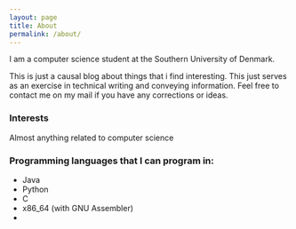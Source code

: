 ```yaml
---
layout: page
title: About
permalink: /about/
---
```


I am a computer science student at the Southern University of Denmark.

This is just a causal blog about things that i find interesting. This just serves as an exercise in technical writing and conveying information. Feel free to contact me on my mail if you have any corrections or ideas.


### Interests
Almost anything related to computer science

### Programming languages that I can program in:
* Java
* Python
* C
* x86_64 (with GNU Assembler)
* [Processing]: http://www.processing.org
